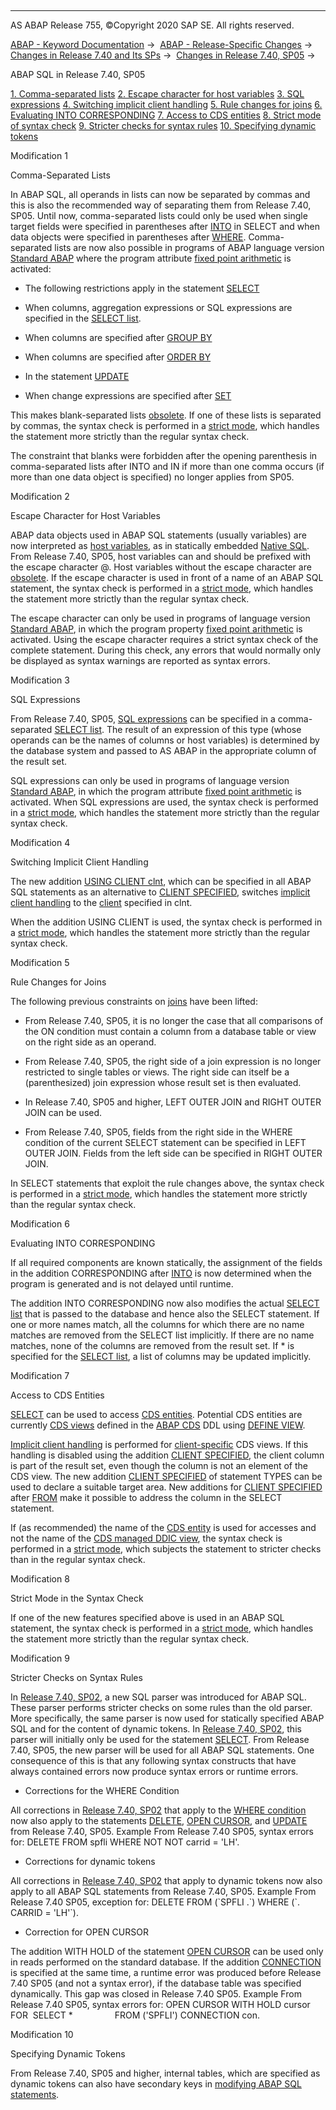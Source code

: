   

* * *

AS ABAP Release 755, ©Copyright 2020 SAP SE. All rights reserved.

[ABAP - Keyword Documentation](https://help.sap.com/doc/abapdocu_755_index_htm/7.55/en-US/abenabap.htm) →  [ABAP - Release-Specific Changes](https://help.sap.com/doc/abapdocu_755_index_htm/7.55/en-US/abennews.htm) →  [Changes in Release 7.40 and Its SPs](https://help.sap.com/doc/abapdocu_755_index_htm/7.55/en-US/abennews-740.htm) →  [Changes in Release 7.40, SP05](https://help.sap.com/doc/abapdocu_755_index_htm/7.55/en-US/abennews-740_sp05.htm) → 

ABAP SQL in Release 7.40, SP05

[1\. Comma-separated lists](#!ABAP_MODIFICATION_1@1@)
[2\. Escape character for host variables](#!ABAP_MODIFICATION_2@2@)
[3\. SQL expressions](#!ABAP_MODIFICATION_3@3@)
[4\. Switching implicit client handling](#!ABAP_MODIFICATION_4@4@)
[5\. Rule changes for joins](#!ABAP_MODIFICATION_5@5@)
[6\. Evaluating INTO CORRESPONDING](#!ABAP_MODIFICATION_6@6@)
[7\. Access to CDS entities](#!ABAP_MODIFICATION_7@7@)
[8\. Strict mode of syntax check](#!ABAP_MODIFICATION_8@8@)
[9\. Stricter checks for syntax rules](#!ABAP_MODIFICATION_9@9@)
[10\. Specifying dynamic tokens](#!ABAP_MODIFICATION_10@10@)

Modification 1

Comma-Separated Lists

In ABAP SQL, all operands in lists can now be separated by commas and this is also the recommended way of separating them from Release 7.40, SP05. Until now, comma-separated lists could only be used when single target fields were specified in parentheses after [INTO](https://help.sap.com/doc/abapdocu_755_index_htm/7.55/en-US/abapinto_clause.htm) in SELECT and when data objects were specified in parentheses after [WHERE](https://help.sap.com/doc/abapdocu_755_index_htm/7.55/en-US/abenwhere_logexp_operand_in.htm). Comma-separated lists are now also possible in programs of ABAP language version [Standard ABAP](https://help.sap.com/doc/abapdocu_755_index_htm/7.55/en-US/abenstandard_abap_glosry.htm "Glossary Entry") where the program attribute [fixed point arithmetic](https://help.sap.com/doc/abapdocu_755_index_htm/7.55/en-US/abenfixed_point_arithmetic_glosry.htm "Glossary Entry") is activated:

-   The following restrictions apply in the statement [SELECT](https://help.sap.com/doc/abapdocu_755_index_htm/7.55/en-US/abapselect.htm)

-   When columns, aggregation expressions or SQL expressions are specified in the [SELECT list](https://help.sap.com/doc/abapdocu_755_index_htm/7.55/en-US/abapselect_list.htm).

-   When columns are specified after [GROUP BY](https://help.sap.com/doc/abapdocu_755_index_htm/7.55/en-US/abapgroupby_clause.htm)

-   When columns are specified after [ORDER BY](https://help.sap.com/doc/abapdocu_755_index_htm/7.55/en-US/abaporderby_clause.htm)

-   In the statement [UPDATE](https://help.sap.com/doc/abapdocu_755_index_htm/7.55/en-US/abapupdate.htm)

-   When change expressions are specified after [SET](https://help.sap.com/doc/abapdocu_755_index_htm/7.55/en-US/abapupdate_source.htm)

This makes blank-separated lists [obsolete](https://help.sap.com/doc/abapdocu_755_index_htm/7.55/en-US/abenopen_sql_lists_obsolete.htm). If one of these lists is separated by commas, the syntax check is performed in a [strict mode](https://help.sap.com/doc/abapdocu_755_index_htm/7.55/en-US/abenopensql_strict_mode_740_sp05.htm), which handles the statement more strictly than the regular syntax check.

The constraint that blanks were forbidden after the opening parenthesis in comma-separated lists after INTO and IN if more than one comma occurs (if more than one data object is specified) no longer applies from SP05.

Modification 2

Escape Character for Host Variables

ABAP data objects used in ABAP SQL statements (usually variables) are now interpreted as [host variables](https://help.sap.com/doc/abapdocu_755_index_htm/7.55/en-US/abenopen_sql_host_variables.htm), as in statically embedded [Native SQL](https://help.sap.com/doc/abapdocu_755_index_htm/7.55/en-US/abennativesql.htm). From Release 7.40, SP05, host variables can and should be prefixed with the escape character @. Host variables without the escape character are [obsolete](https://help.sap.com/doc/abapdocu_755_index_htm/7.55/en-US/abenopen_sql_hostvar_obsolete.htm). If the escape character is used in front of a name of an ABAP SQL statement, the syntax check is performed in a [strict mode](https://help.sap.com/doc/abapdocu_755_index_htm/7.55/en-US/abenopensql_strict_mode_740_sp05.htm), which handles the statement more strictly than the regular syntax check.

The escape character can only be used in programs of language version [Standard ABAP](https://help.sap.com/doc/abapdocu_755_index_htm/7.55/en-US/abenstandard_abap_glosry.htm "Glossary Entry"), in which the program property [fixed point arithmetic](https://help.sap.com/doc/abapdocu_755_index_htm/7.55/en-US/abenfixed_point_arithmetic_glosry.htm "Glossary Entry") is activated. Using the escape character requires a strict syntax check of the complete statement. During this check, any errors that would normally only be displayed as syntax warnings are reported as syntax errors.

Modification 3

SQL Expressions

From Release 7.40, SP05, [SQL expressions](https://help.sap.com/doc/abapdocu_755_index_htm/7.55/en-US/abapsql_expr.htm) can be specified in a comma-separated [SELECT list](https://help.sap.com/doc/abapdocu_755_index_htm/7.55/en-US/abapselect_list.htm). The result of an expression of this type (whose operands can be the names of columns or host variables) is determined by the database system and passed to AS ABAP in the appropriate column of the result set.

SQL expressions can only be used in programs of language version [Standard ABAP](https://help.sap.com/doc/abapdocu_755_index_htm/7.55/en-US/abenstandard_abap_glosry.htm "Glossary Entry"), in which the program attribute [fixed point arithmetic](https://help.sap.com/doc/abapdocu_755_index_htm/7.55/en-US/abenfixed_point_arithmetic_glosry.htm "Glossary Entry") is activated. When SQL expressions are used, the syntax check is performed in a [strict mode](https://help.sap.com/doc/abapdocu_755_index_htm/7.55/en-US/abenopensql_strict_mode_740_sp05.htm), which handles the statement more strictly than the regular syntax check.

Modification 4

Switching Implicit Client Handling

The new addition [USING CLIENT clnt](https://help.sap.com/doc/abapdocu_755_index_htm/7.55/en-US/abapselect_client.htm), which can be specified in all ABAP SQL statements as an alternative to [CLIENT SPECIFIED](https://help.sap.com/doc/abapdocu_755_index_htm/7.55/en-US/abapselect_client_obsolete.htm), switches [implicit client handling](https://help.sap.com/doc/abapdocu_755_index_htm/7.55/en-US/abenopen_sql_client_handling.htm) to the [client](https://help.sap.com/doc/abapdocu_755_index_htm/7.55/en-US/abenclient_glosry.htm "Glossary Entry") specified in clnt.

When the addition USING CLIENT is used, the syntax check is performed in a [strict mode](https://help.sap.com/doc/abapdocu_755_index_htm/7.55/en-US/abenopensql_strict_mode_740_sp05.htm), which handles the statement more strictly than the regular syntax check.

Modification 5

Rule Changes for Joins

The following previous constraints on [joins](https://help.sap.com/doc/abapdocu_755_index_htm/7.55/en-US/abapselect_join.htm) have been lifted:

-   From Release 7.40, SP05, it is no longer the case that all comparisons of the ON condition must contain a column from a database table or view on the right side as an operand.

-   From Release 7.40, SP05, the right side of a join expression is no longer restricted to single tables or views. The right side can itself be a (parenthesized) join expression whose result set is then evaluated.

-   In Release 7.40, SP05 and higher, LEFT OUTER JOIN and RIGHT OUTER JOIN can be used.

-   From Release 7.40, SP05, fields from the right side in the WHERE condition of the current SELECT statement can be specified in LEFT OUTER JOIN. Fields from the left side can be specified in RIGHT OUTER JOIN.

In SELECT statements that exploit the rule changes above, the syntax check is performed in a [strict mode](https://help.sap.com/doc/abapdocu_755_index_htm/7.55/en-US/abenopensql_strict_mode_740_sp05.htm), which handles the statement more strictly than the regular syntax check.

Modification 6

Evaluating INTO CORRESPONDING

If all required components are known statically, the assignment of the fields in the addition CORRESPONDING after [INTO](https://help.sap.com/doc/abapdocu_755_index_htm/7.55/en-US/abapinto_clause.htm) is now determined when the program is generated and is not delayed until runtime.

The addition INTO CORRESPONDING now also modifies the actual [SELECT list](https://help.sap.com/doc/abapdocu_755_index_htm/7.55/en-US/abapselect_list.htm) that is passed to the database and hence also the SELECT statement. If one or more names match, all the columns for which there are no name matches are removed from the SELECT list implicitly. If there are no name matches, none of the columns are removed from the result set. If \* is specified for the [SELECT list](https://help.sap.com/doc/abapdocu_755_index_htm/7.55/en-US/abapselect_list.htm), a list of columns may be updated implicitly.

Modification 7

Access to CDS Entities

[SELECT](https://help.sap.com/doc/abapdocu_755_index_htm/7.55/en-US/abapselect.htm) can be used to access [CDS entities](https://help.sap.com/doc/abapdocu_755_index_htm/7.55/en-US/abencds_entity_glosry.htm "Glossary Entry"). Potential CDS entities are currently [CDS views](https://help.sap.com/doc/abapdocu_755_index_htm/7.55/en-US/abencds_view_glosry.htm "Glossary Entry") defined in the [ABAP CDS](https://help.sap.com/doc/abapdocu_755_index_htm/7.55/en-US/abenabap_cds_glosry.htm "Glossary Entry") DDL using [DEFINE VIEW](https://help.sap.com/doc/abapdocu_755_index_htm/7.55/en-US/abencds_define_view_v1.htm).

[Implicit client handling](https://help.sap.com/doc/abapdocu_755_index_htm/7.55/en-US/abenopen_sql_client_handling.htm) is performed for [client-specific](https://help.sap.com/doc/abapdocu_755_index_htm/7.55/en-US/abencds_view_client_handling_v1.htm) CDS views. If this handling is disabled using the addition [CLIENT SPECIFIED](https://help.sap.com/doc/abapdocu_755_index_htm/7.55/en-US/abapselect_client_obsolete.htm), the client column is part of the result set, even though the column is not an element of the CDS view. The new addition [CLIENT SPECIFIED](https://help.sap.com/doc/abapdocu_755_index_htm/7.55/en-US/abaptypes_client_specified.htm) of statement TYPES can be used to declare a suitable target area. New additions for [CLIENT SPECIFIED](https://help.sap.com/doc/abapdocu_755_index_htm/7.55/en-US/abapselect_client.htm) after [FROM](https://help.sap.com/doc/abapdocu_755_index_htm/7.55/en-US/abapfrom_clause.htm) make it possible to address the column in the SELECT statement.

If (as recommended) the name of the [CDS entity](https://help.sap.com/doc/abapdocu_755_index_htm/7.55/en-US/abencds_entity_glosry.htm "Glossary Entry") is used for accesses and not the name of the [CDS managed DDIC view](https://help.sap.com/doc/abapdocu_755_index_htm/7.55/en-US/abencds_mngdddic_view_glosry.htm "Glossary Entry"), the syntax check is performed in a [strict mode](https://help.sap.com/doc/abapdocu_755_index_htm/7.55/en-US/abenopensql_strict_mode_740_sp05.htm), which subjects the statement to stricter checks than in the regular syntax check.

Modification 8

Strict Mode in the Syntax Check

If one of the new features specified above is used in an ABAP SQL statement, the syntax check is performed in a [strict mode](https://help.sap.com/doc/abapdocu_755_index_htm/7.55/en-US/abenopensql_strict_mode_740_sp05.htm), which handles the statement more strictly than the regular syntax check.

Modification 9

Stricter Checks on Syntax Rules

In [Release 7.40, SP02](https://help.sap.com/doc/abapdocu_755_index_htm/7.55/en-US/abennews-740-open_sql.htm), a new SQL parser was introduced for ABAP SQL. These parser performs stricter checks on some rules than the old parser. More specifically, the same parser is now used for statically specified ABAP SQL and for the content of dynamic tokens. In [Release 7.40, SP02](https://help.sap.com/doc/abapdocu_755_index_htm/7.55/en-US/abennews-740-open_sql.htm), this parser will initially only be used for the statement [SELECT](https://help.sap.com/doc/abapdocu_755_index_htm/7.55/en-US/abapselect.htm). From Release 7.40, SP05, the new parser will be used for all ABAP SQL statements. One consequence of this is that any following syntax constructs that have always contained errors now produce syntax errors or runtime errors.

-   Corrections for the WHERE Condition

All corrections in [Release 7.40, SP02](https://help.sap.com/doc/abapdocu_755_index_htm/7.55/en-US/abennews-740-open_sql.htm) that apply to the [WHERE condition](https://help.sap.com/doc/abapdocu_755_index_htm/7.55/en-US/abapwhere.htm) now also apply to the statements [DELETE](https://help.sap.com/doc/abapdocu_755_index_htm/7.55/en-US/abapdelete_dbtab.htm), [OPEN CURSOR](https://help.sap.com/doc/abapdocu_755_index_htm/7.55/en-US/abapopen_cursor.htm), and [UPDATE](https://help.sap.com/doc/abapdocu_755_index_htm/7.55/en-US/abapupdate.htm) from Release 7.40, SP05.
Example
From Release 7.40 SP05, syntax errors for:
DELETE FROM spfli WHERE NOT NOT carrid = 'LH'.

-   Corrections for dynamic tokens

All corrections in [Release 7.40, SP02](https://help.sap.com/doc/abapdocu_755_index_htm/7.55/en-US/abennews-740-open_sql.htm) that apply to dynamic tokens now also apply to all ABAP SQL statements from Release 7.40, SP05.
Example
From Release 7.40 SP05, exception for:
DELETE FROM (\`SPFLI .\`) WHERE (\`. CARRID = 'LH'\`).

-   Correction for OPEN CURSOR

The addition WITH HOLD of the statement [OPEN CURSOR](https://help.sap.com/doc/abapdocu_755_index_htm/7.55/en-US/abapopen_cursor.htm) can be used only in reads performed on the standard database. If the addition [CONNECTION](https://help.sap.com/doc/abapdocu_755_index_htm/7.55/en-US/abapselect_additions.htm) is specified at the same time, a runtime error was produced before Release 7.40 SP05 (and not a syntax error), if the database table was specified dynamically. This gap was closed in Release 7.40 SP05.
Example
From Release 7.40 SP05, syntax errors for:
OPEN CURSOR WITH HOLD cursor
     FOR  SELECT \*
                FROM ('SPFLI') CONNECTION con.

Modification 10

Specifying Dynamic Tokens

From Release 7.40, SP05 and higher, internal tables, which are specified as dynamic tokens can also have secondary keys in [modifying ABAP SQL statements](https://help.sap.com/doc/abapdocu_755_index_htm/7.55/en-US/abenopen_sql_writing.htm).